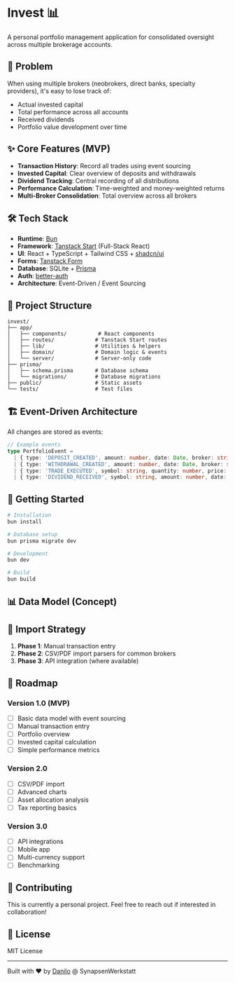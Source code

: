 # Invest 📊

A personal portfolio management application for consolidated oversight across multiple brokerage accounts.

## 🎯 Problem

When using multiple brokers (neobrokers, direct banks, specialty providers), it's easy to lose track of:
- Actual invested capital
- Total performance across all accounts
- Received dividends
- Portfolio value development over time

## ✨ Core Features (MVP)

- **Transaction History**: Record all trades using event sourcing
- **Invested Capital**: Clear overview of deposits and withdrawals
- **Dividend Tracking**: Central recording of all distributions
- **Performance Calculation**: Time-weighted and money-weighted returns
- **Multi-Broker Consolidation**: Total overview across all brokers

## 🛠️ Tech Stack

- **Runtime**: [Bun](https://bun.sh/)
- **Framework**: [Tanstack Start](https://tanstack.com/start) (Full-Stack React)
- **UI**: React + TypeScript + Tailwind CSS + [shadcn/ui](https://ui.shadcn.com/)
- **Forms**: [Tanstack Form](https://tanstack.com/form)
- **Database**: SQLite + [Prisma](https://www.prisma.io/)
- **Auth**: [better-auth](https://www.better-auth.com/)
- **Architecture**: Event-Driven / Event Sourcing

## 📁 Project Structure

```
invest/
├── app/
│   ├── components/          # React components
│   ├── routes/             # Tanstack Start routes
│   ├── lib/                # Utilities & helpers
│   ├── domain/             # Domain logic & events
│   └── server/             # Server-only code
├── prisma/
│   ├── schema.prisma       # Database schema
│   └── migrations/         # Database migrations
├── public/                 # Static assets
└── tests/                  # Test files
```

## 🏗️ Event-Driven Architecture

All changes are stored as events:

```typescript
// Example events
type PortfolioEvent = 
  | { type: 'DEPOSIT_CREATED', amount: number, date: Date, broker: string }
  | { type: 'WITHDRAWAL_CREATED', amount: number, date: Date, broker: string }
  | { type: 'TRADE_EXECUTED', symbol: string, quantity: number, price: number, date: Date }
  | { type: 'DIVIDEND_RECEIVED', symbol: string, amount: number, date: Date }
```

## 🚀 Getting Started

```bash
# Installation
bun install

# Database setup
bun prisma migrate dev

# Development
bun dev

# Build
bun build
```

## 📊 Data Model (Concept)


## 🔄 Import Strategy

1. **Phase 1**: Manual transaction entry
2. **Phase 2**: CSV/PDF import parsers for common brokers
3. **Phase 3**: API integration (where available)

## 🎯 Roadmap

### Version 1.0 (MVP)
- [ ] Basic data model with event sourcing
- [ ] Manual transaction entry
- [ ] Portfolio overview
- [ ] Invested capital calculation
- [ ] Simple performance metrics

### Version 2.0
- [ ] CSV/PDF import
- [ ] Advanced charts
- [ ] Asset allocation analysis
- [ ] Tax reporting basics

### Version 3.0
- [ ] API integrations
- [ ] Mobile app
- [ ] Multi-currency support
- [ ] Benchmarking

## 🤝 Contributing

This is currently a personal project. Feel free to reach out if interested in collaboration!

## 📝 License

MIT License

---

Built with ❤️ by [Danilo](https://github.com/[your-github]) @ SynapsenWerkstatt
